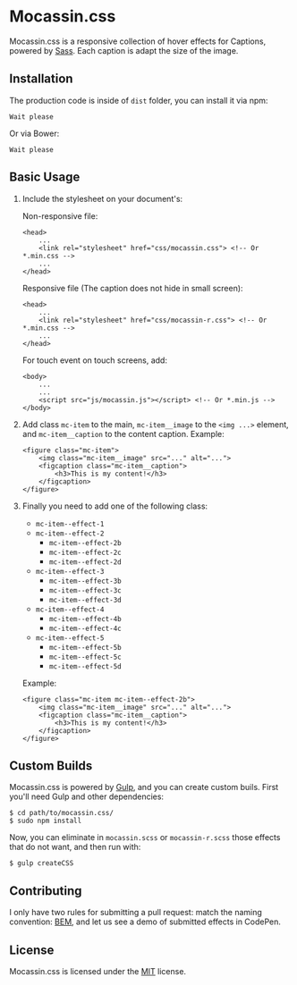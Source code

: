 # Mocassin.css
Mocassin.css is a responsive collection of hover effects for Captions, powered by [Sass](http://sass-lang.com/). Each caption is adapt the size of the image.

## Installation
The production code is inside of `dist` folder, you can install it via npm:
```
Wait please
```

Or via Bower:
```
Wait please
```

## Basic Usage
1. Include the stylesheet on your document's:

	Non-responsive file:
	```
	<head>
		...
		<link rel="stylesheet" href="css/mocassin.css"> <!-- Or *.min.css -->
		...
	</head>
	```
	Responsive file (The caption does not hide in small screen):
	```
	<head>
		...
		<link rel="stylesheet" href="css/mocassin-r.css"> <!-- Or *.min.css -->
		...
	</head>
	```
	For touch event on touch screens, add:
	```
	<body>
		...
		...		
		<script src="js/mocassin.js"></script> <!-- Or *.min.js -->
	</body>
	```

2. Add class `mc-item` to the main, `mc-item__image` to the `<img ...>` element, and `mc-item__caption` to the content caption.
	Example:
	```
	<figure class="mc-item">
		<img class="mc-item__image" src="..." alt="...">
		<figcaption class="mc-item__caption">
			<h3>This is my content!</h3>
		</figcaption>
	</figure>
	```

3. Finally you need to add one of the following class:

	* `mc-item--effect-1`
	* `mc-item--effect-2`
		* `mc-item--effect-2b`
		* `mc-item--effect-2c`
		* `mc-item--effect-2d`
	* `mc-item--effect-3`
		* `mc-item--effect-3b`
		* `mc-item--effect-3c`
		* `mc-item--effect-3d`
	* `mc-item--effect-4`
		* `mc-item--effect-4b`
		* `mc-item--effect-4c`
	* `mc-item--effect-5`
		* `mc-item--effect-5b`
		* `mc-item--effect-5c`
		* `mc-item--effect-5d`
		
	Example:
	```
	<figure class="mc-item mc-item--effect-2b">
		<img class="mc-item__image" src="..." alt="...">
		<figcaption class="mc-item__caption">
			<h3>This is my content!</h3>
		</figcaption>
	</figure>
	```

## Custom Builds
Mocassin.css is powered by [Gulp](http://gulpjs.com/), and you can create custom buils. First you'll need Gulp and other dependencies:
```
$ cd path/to/mocassin.css/
$ sudo npm install
```

Now, you can eliminate in `mocassin.scss` or `mocassin-r.scss` those effects that do not want, and then run with:
```
$ gulp createCSS
```

## Contributing 
I only have two rules for submitting a pull request: match the naming convention: [BEM](https://en.bem.info/methodology/), and let us see a demo of submitted effects in CodePen.

## License
Mocassin.css is licensed under the [MIT](http://opensource.org/licenses/MIT) license.